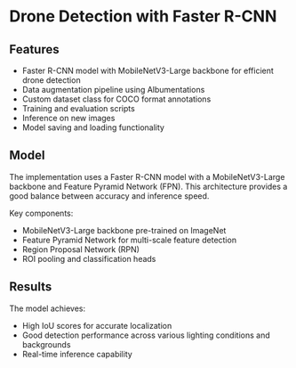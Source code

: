 # Drone Detection with Faster R-CNN

## Features

- Faster R-CNN model with MobileNetV3-Large backbone for efficient drone detection
- Data augmentation pipeline using Albumentations
- Custom dataset class for COCO format annotations
- Training and evaluation scripts
- Inference on new images
- Model saving and loading functionality

## Model

The implementation uses a Faster R-CNN model with a MobileNetV3-Large backbone and Feature Pyramid Network (FPN). This architecture provides a good balance between accuracy and inference speed.

Key components:
- MobileNetV3-Large backbone pre-trained on ImageNet
- Feature Pyramid Network for multi-scale feature detection
- Region Proposal Network (RPN)
- ROI pooling and classification heads

## Results

The model achieves:
- High IoU scores for accurate localization
- Good detection performance across various lighting conditions and backgrounds
- Real-time inference capability
